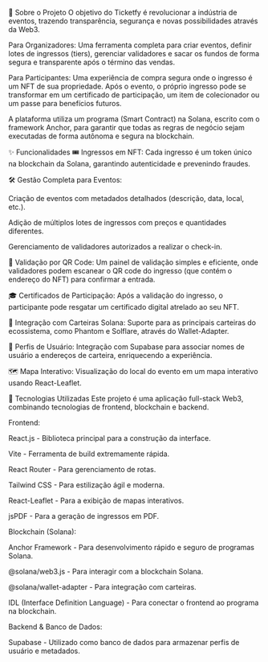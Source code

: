 📖 Sobre o Projeto
O objetivo do Ticketfy é revolucionar a indústria de eventos, trazendo transparência, segurança e novas possibilidades através da Web3.

Para Organizadores: Uma ferramenta completa para criar eventos, definir lotes de ingressos (tiers), gerenciar validadores e sacar os fundos de forma segura e transparente após o término das vendas.

Para Participantes: Uma experiência de compra segura onde o ingresso é um NFT de sua propriedade. Após o evento, o próprio ingresso pode se transformar em um certificado de participação, um item de colecionador ou um passe para benefícios futuros.

A plataforma utiliza um programa (Smart Contract) na Solana, escrito com o framework Anchor, para garantir que todas as regras de negócio sejam executadas de forma autônoma e segura na blockchain.

✨ Funcionalidades
🎟️ Ingressos em NFT: Cada ingresso é um token único na blockchain da Solana, garantindo autenticidade e prevenindo fraudes.

🛠️ Gestão Completa para Eventos:

Criação de eventos com metadados detalhados (descrição, data, local, etc.).

Adição de múltiplos lotes de ingressos com preços e quantidades diferentes.

Gerenciamento de validadores autorizados a realizar o check-in.

📱 Validação por QR Code: Um painel de validação simples e eficiente, onde validadores podem escanear o QR code do ingresso (que contém o endereço do NFT) para confirmar a entrada.

🎓 Certificados de Participação: Após a validação do ingresso, o participante pode resgatar um certificado digital atrelado ao seu NFT.

💼 Integração com Carteiras Solana: Suporte para as principais carteiras do ecossistema, como Phantom e Solflare, através do Wallet-Adapter.

👤 Perfis de Usuário: Integração com Supabase para associar nomes de usuário a endereços de carteira, enriquecendo a experiência.

🗺️ Mapa Interativo: Visualização do local do evento em um mapa interativo usando React-Leaflet.

🚀 Tecnologias Utilizadas
Este projeto é uma aplicação full-stack Web3, combinando tecnologias de frontend, blockchain e backend.

Frontend:

React.js - Biblioteca principal para a construção da interface.

Vite - Ferramenta de build extremamente rápida.

React Router - Para gerenciamento de rotas.

Tailwind CSS - Para estilização ágil e moderna.

React-Leaflet - Para a exibição de mapas interativos.

jsPDF - Para a geração de ingressos em PDF.

Blockchain (Solana):

Anchor Framework - Para desenvolvimento rápido e seguro de programas Solana.

@solana/web3.js - Para interagir com a blockchain Solana.

@solana/wallet-adapter - Para integração com carteiras.

IDL (Interface Definition Language) - Para conectar o frontend ao programa na blockchain.

Backend & Banco de Dados:

Supabase - Utilizado como banco de dados para armazenar perfis de usuário e metadados.

